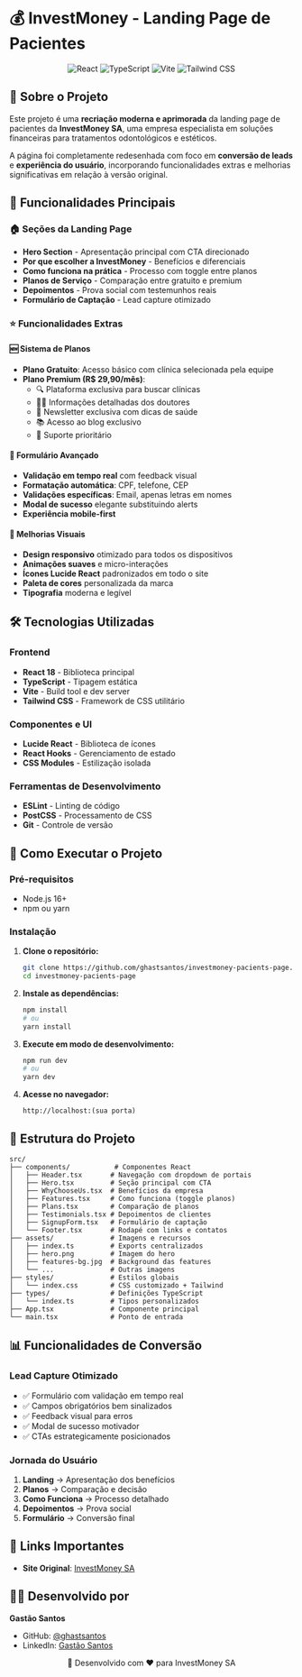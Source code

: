 # 💰 InvestMoney - Landing Page de Pacientes

<div align="center">
  <img src="https://img.shields.io/badge/React-20232A?style=for-the-badge&logo=react&logoColor=61DAFB" alt="React" />
  <img src="https://img.shields.io/badge/TypeScript-007ACC?style=for-the-badge&logo=typescript&logoColor=white" alt="TypeScript" />
  <img src="https://img.shields.io/badge/Vite-646CFF?style=for-the-badge&logo=vite&logoColor=white" alt="Vite" />
  <img src="https://img.shields.io/badge/Tailwind_CSS-38B2AC?style=for-the-badge&logo=tailwind-css&logoColor=white" alt="Tailwind CSS" />
</div>

## 📖 Sobre o Projeto

Este projeto é uma **recriação moderna e aprimorada** da landing page de pacientes da **InvestMoney SA**, uma empresa especialista em soluções financeiras para tratamentos odontológicos e estéticos. 

A página foi completamente redesenhada com foco em **conversão de leads** e **experiência do usuário**, incorporando funcionalidades extras e melhorias significativas em relação à versão original.

## 🎯 Funcionalidades Principais

### 🏠 **Seções da Landing Page**
- **Hero Section** - Apresentação principal com CTA direcionado
- **Por que escolher a InvestMoney** - Benefícios e diferenciais
- **Como funciona na prática** - Processo com toggle entre planos
- **Planos de Serviço** - Comparação entre gratuito e premium
- **Depoimentos** - Prova social com testemunhos reais
- **Formulário de Captação** - Lead capture otimizado

### ⭐ **Funcionalidades Extras**

#### 🆕 **Sistema de Planos**
- **Plano Gratuito**: Acesso básico com clínica selecionada pela equipe
- **Plano Premium (R$ 29,90/mês)**: 
  - 🔍 Plataforma exclusiva para buscar clínicas
  - 👨‍⚕️ Informações detalhadas dos doutores
  - 📧 Newsletter exclusiva com dicas de saúde
  - 📚 Acesso ao blog exclusivo
  - 🎯 Suporte prioritário

#### 📝 **Formulário Avançado**
- **Validação em tempo real** com feedback visual
- **Formatação automática**: CPF, telefone, CEP
- **Validações específicas**: Email, apenas letras em nomes
- **Modal de sucesso** elegante substituindo alerts
- **Experiência mobile-first**

#### 🎨 **Melhorias Visuais**
- **Design responsivo** otimizado para todos os dispositivos
- **Animações suaves** e micro-interações
- **Ícones Lucide React** padronizados em todo o site
- **Paleta de cores** personalizada da marca
- **Tipografia** moderna e legível

## 🛠️ Tecnologias Utilizadas

### **Frontend**
- **React 18** - Biblioteca principal
- **TypeScript** - Tipagem estática
- **Vite** - Build tool e dev server
- **Tailwind CSS** - Framework de CSS utilitário

### **Componentes e UI**
- **Lucide React** - Biblioteca de ícones
- **React Hooks** - Gerenciamento de estado
- **CSS Modules** - Estilização isolada

### **Ferramentas de Desenvolvimento**
- **ESLint** - Linting de código
- **PostCSS** - Processamento de CSS
- **Git** - Controle de versão

## 🚀 Como Executar o Projeto

### **Pré-requisitos**
- Node.js 16+ 
- npm ou yarn

### **Instalação**

1. **Clone o repositório:**
   ```bash
   git clone https://github.com/ghastsantos/investmoney-pacients-page.git
   cd investmoney-pacients-page
   ```

2. **Instale as dependências:**
   ```bash
   npm install
   # ou
   yarn install
   ```

3. **Execute em modo de desenvolvimento:**
   ```bash
   npm run dev
   # ou
   yarn dev
   ```

4. **Acesse no navegador:**
   ```
   http://localhost:(sua porta)
   ```

## 📁 Estrutura do Projeto

```
src/
├── components/           # Componentes React
│   ├── Header.tsx       # Navegação com dropdown de portais
│   ├── Hero.tsx         # Seção principal com CTA
│   ├── WhyChooseUs.tsx  # Benefícios da empresa
│   ├── Features.tsx     # Como funciona (toggle planos)
│   ├── Plans.tsx        # Comparação de planos
│   ├── Testimonials.tsx # Depoimentos de clientes
│   ├── SignupForm.tsx   # Formulário de captação
│   └── Footer.tsx       # Rodapé com links e contatos
├── assets/              # Imagens e recursos
│   ├── index.ts         # Exports centralizados
│   ├── hero.png         # Imagem do hero
│   ├── features-bg.jpg  # Background das features
│   └── ...              # Outras imagens
├── styles/              # Estilos globais
│   └── index.css        # CSS customizado + Tailwind
├── types/               # Definições TypeScript
│   └── index.ts         # Tipos personalizados
├── App.tsx              # Componente principal
└── main.tsx             # Ponto de entrada
```

## 📊 Funcionalidades de Conversão

### **Lead Capture Otimizado**
- ✅ Formulário com validação em tempo real
- ✅ Campos obrigatórios bem sinalizados
- ✅ Feedback visual para erros
- ✅ Modal de sucesso motivador
- ✅ CTAs estrategicamente posicionados

### **Jornada do Usuário**
1. **Landing** → Apresentação dos benefícios
2. **Planos** → Comparação e decisão
3. **Como Funciona** → Processo detalhado
4. **Depoimentos** → Prova social
5. **Formulário** → Conversão final

## 🔗 Links Importantes

- **Site Original**: [InvestMoney SA](https://investmoneysa.com.br/)

## 👨‍💻 Desenvolvido por

**Gastão Santos**
- GitHub: [@ghastsantos](https://github.com/ghastsantos)
- LinkedIn: [Gastão Santos](https://linkedin.com/in/gastaoesb2606)


<div align="center">
  <p>💼 Desenvolvido com ❤️ para InvestMoney SA</p>
</div>